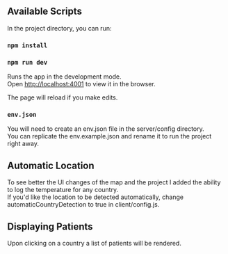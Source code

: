 ## Available Scripts

In the project directory, you can run:

### `npm install`
### `npm run dev`

Runs the app in the development mode.<br>
Open [http://localhost:4001](http://localhost:4001) to view it in the browser.

The page will reload if you make edits.<br>

### `env.json`

You will need to create an env.json file in the server/config directory.<br>
You can replicate the env.example.json and rename it to run the project right away.

## Automatic Location

To see better the UI changes of the map and the project I added the ability to log the temperature for any country.<br>
If you'd like the location to be detected automatically, change automaticCountryDetection to true in client/config.js.

## Displaying Patients

Upon clicking on a country a list of patients will be rendered.

